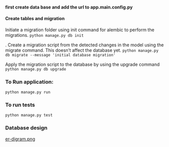 



#### first create data base and add the url to app.main.config.py

#### Create tables and migration
Initiate a migration folder using init command for alembic to perform the migrations.
``` python manage.py db init ```

. Create a migration script from the detected changes in the model using the migrate command. 
This doesn’t affect the database yet.
``` python manage.py db migrate --message 'initial database migration' ```

Apply the migration script to the database by using the upgrade command
``` python manage.py db upgrade ```


### To Run application:
```python manage.py run```




### To run tests
```python manage.py test```

### Database design

[er-digram.png](diagram.png)
